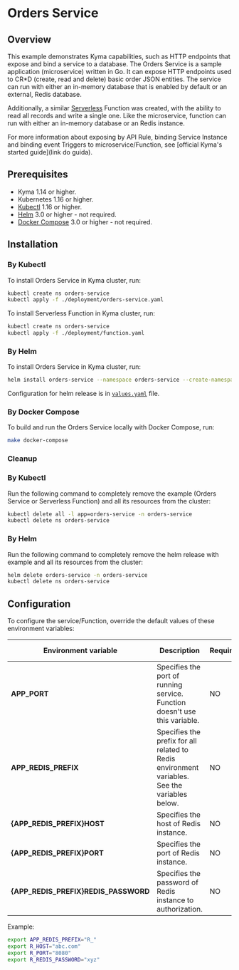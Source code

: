 # Orders Service

## Overview

This example demonstrates Kyma capabilities, such as HTTP endpoints that expose and bind a service to a database. The Orders Service is a sample application (microservice) written in Go. It can expose HTTP endpoints used to CR*D (create, read and delete) basic order JSON entities. The service can run with either an in-memory database that is enabled by default or an external, Redis database.

Additionally, a similar [Serverless](https://kyma-project.io/docs/components/serverless/) Function was created, with the ability to read all records and write a single one. Like the microservice, function can run with either an in-memory database or an Redis instance.

For more information about exposing by API Rule, binding Service Instance and binding event Triggers to microservice/Function, see [official Kyma's started guide](link do guida).

## Prerequisites

- Kyma 1.14 or higher.
- Kubernetes 1.16 or higher.
- [Kubectl](https://kubernetes.io/docs/reference/kubectl/kubectl/) 1.16 or higher.
- [Helm](https://helm.sh/) 3.0 or higher - not required.
- [Docker Compose](https://docs.docker.com/compose/) 3.0 or higher - not required.

## Installation

### By Kubectl

To install Orders Service in Kyma cluster, run:

```bash
kubectl create ns orders-service
kubectl apply -f ./deployment/orders-service.yaml
```

To install Serverless Function in Kyma cluster, run:

```bash
kubectl create ns orders-service
kubectl apply -f ./deployment/function.yaml
```

### By Helm

To install Orders Service in Kyma cluster, run:

```bash
helm install orders-service --namespace orders-service --create-namespace --timeout 60s --wait ./chart
```

Configuration for helm release is in [`values.yaml`](./chart/values.yaml) file.

### By Docker Compose

To build and run the Orders Service locally with Docker Compose, run:

```bash
make docker-compose
```

### Cleanup

### By Kubectl

Run the following command to completely remove the example (Orders Service or Serverless Function) and all its resources from the cluster:

```bash
kubectl delete all -l app=orders-service -n orders-service
kubectl delete ns orders-service
```

### By Helm

Run the following command to completely remove the helm release with example and all its resources from the cluster:

```bash
helm delete orders-service -n orders-service
kubectl delete ns orders-service
```

## Configuration

To configure the service/Function, override the default values of these environment variables:

| Environment variable | Description                                                                   | Required   | Default value |
| ---------------------- | ----------------------------------------------------------------------------- | ------ | ------------- |
| **APP_PORT**       | Specifies the port of running service. Function doesn't use this variable. | NO | `8080`           |
| **APP_REDIS_PREFIX**       | Specifies the prefix for all related to Redis environment variables. See the variables below. | NO | `REDIS_`           |
| **{APP_REDIS_PREFIX}HOST**       | Specifies the host of Redis instance.                       | NO | `nil`            |
| **{APP_REDIS_PREFIX}PORT**       | Specifies the port of Redis instance.                       | NO | `nil`            |
| **{APP_REDIS_PREFIX}REDIS_PASSWORD**       | Specifies the password of Redis instance to authorization.                       | NO | `nil`            |

Example:

```bash
export APP_REDIS_PREFIX="R_"
export R_HOST="abc.com"
export R_PORT="8080"
export R_REDIS_PASSWORD="xyz"
```
